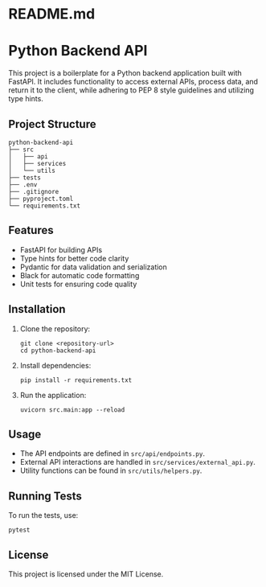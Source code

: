 # README.md

# Python Backend API

This project is a boilerplate for a Python backend application built with FastAPI. It includes functionality to access external APIs, process data, and return it to the client, while adhering to PEP 8 style guidelines and utilizing type hints.

## Project Structure

```
python-backend-api
├── src
│   ├── api
│   ├── services
│   └── utils
├── tests
├── .env
├── .gitignore
├── pyproject.toml
└── requirements.txt
```

## Features

- FastAPI for building APIs
- Type hints for better code clarity
- Pydantic for data validation and serialization
- Black for automatic code formatting
- Unit tests for ensuring code quality

## Installation

1. Clone the repository:
   ```
   git clone <repository-url>
   cd python-backend-api
   ```

2. Install dependencies:
   ```
   pip install -r requirements.txt
   ```

3. Run the application:
   ```
   uvicorn src.main:app --reload
   ```

## Usage

- The API endpoints are defined in `src/api/endpoints.py`.
- External API interactions are handled in `src/services/external_api.py`.
- Utility functions can be found in `src/utils/helpers.py`.

## Running Tests

To run the tests, use:
```
pytest
```

## License

This project is licensed under the MIT License.